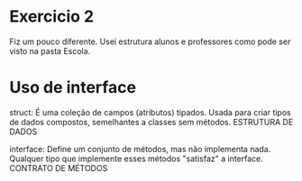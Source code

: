 # Exercicio 2

Fiz um pouco diferente. Usei estrutura alunos e professores como pode ser visto na pasta Escola.

# Uso de interface

struct: É uma coleção de campos (atributos) tipados. Usada para criar tipos de dados compostos, semelhantes a classes sem métodos. ESTRUTURA DE DADOS

interface: Define um conjunto de métodos, mas não implementa nada. Qualquer tipo que implemente esses métodos "satisfaz" a interface. CONTRATO DE MÉTODOS